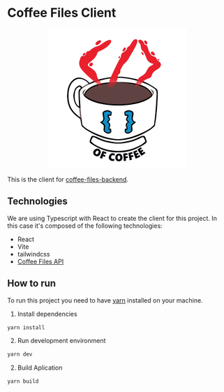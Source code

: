 # Coffee Files Client

<div align="center" width="320px">

![the_cups_of_coffee_logo](./assets/the_cups_of_coffee_logo.png)

</div>

This is the client for
[coffee-files-backend](https://github.com/martindotpy/coffee-files-backend).

## Technologies

We are using Typescript with React to create the client for this project. In this case it's composed of the following technologies:

- React
- Vite
- tailwindcss
- [Coffee Files API](https://github.com/luisBazanDev/coffee-files)

## How to run

To run this project you need to have [yarn](https://classic.yarnpkg.com/lang/en/docs/install) installed on your machine.

1. Install dependencies

```bash
yarn install
```

2. Run development environment

```bash
yarn dev
```

2. Build Aplication

```bash
yarn build
```
